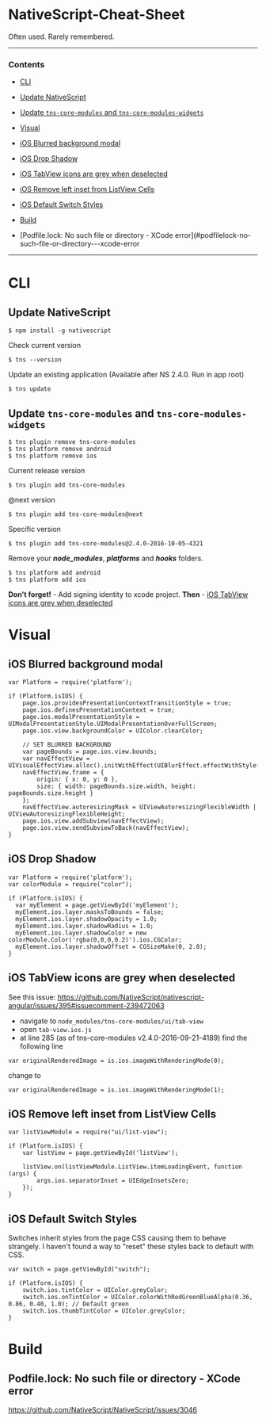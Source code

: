 # NativeScript-Cheat-Sheet
Often used. Rarely remembered.

---

### Contents

* [CLI](#cli)
 * [Update NativeScript](#update-nativescript)
 * [Update `tns-core-modules` and `tns-core-modules-widgets`](#update-tns-core-modules-and-tns-core-modules-widgets)

* [Visual](#visual)
 * [iOS Blurred background modal](#ios-blurred-background-modal)
 * [iOS Drop Shadow](#ios-drop-shadow)
 * [iOS TabView icons are grey when deselected](#ios-tabview-icons-are-grey-when-deselected)
 * [iOS Remove left inset from ListView Cells](#ios-remove-left-inset-from-listview-cells)
 * [iOS Default Switch Styles](#ios-default-switch-styles)
 
* [Build](#build)
 * [Podfile.lock: No such file or directory - XCode error](#podfilelock-no-such-file-or-directory---xcode-error

---

# CLI

Update NativeScript
---

```
$ npm install -g nativescript
```

Check current version
```
$ tns --version
```

Update an existing application (Available after NS 2.4.0. Run in app root)

```
$ tns update
```

Update `tns-core-modules` and `tns-core-modules-widgets`
---

```
$ tns plugin remove tns-core-modules
$ tns platform remove android
$ tns platform remove ios
```
Current release version
```
$ tns plugin add tns-core-modules
```
@next version
```
$ tns plugin add tns-core-modules@next
```
Specific version
```
$ tns plugin add tns-core-modules@2.4.0-2016-10-05-4321
```
Remove your _**node_modules**_, _**platforms**_ and _**hooks**_ folders.
```
$ tns platform add android
$ tns platform add ios
```

**Don't forget!** - Add signing identity to xcode project.
**Then** - [iOS TabView icons are grey when deselected](#ios-tabview-icons-are-grey-when-deselected)

# Visual

iOS Blurred background modal
---

```
var Platform = require('platform');

if (Platform.isIOS) {
    page.ios.providesPresentationContextTransitionStyle = true;
    page.ios.definesPresentationContext = true;
    page.ios.modalPresentationStyle = UIModalPresentationStyle.UIModalPresentationOverFullScreen;
    page.ios.view.backgroundColor = UIColor.clearColor;

    // SET BLURRED BACKGROUND
    var pageBounds = page.ios.view.bounds;
    var navEffectView = UIVisualEffectView.alloc().initWithEffect(UIBlurEffect.effectWithStyle(UIBlurEffectStyleLight));
    navEffectView.frame = {
        origin: { x: 0, y: 0 },
        size: { width: pageBounds.size.width, height: pageBounds.size.height }
    };
    navEffectView.autoresizingMask = UIViewAutoresizingFlexibleWidth | UIViewAutoresizingFlexibleHeight;
    page.ios.view.addSubview(navEffectView);
    page.ios.view.sendSubviewToBack(navEffectView);
}
```

iOS Drop Shadow
-----

```
var Platform = require('platform');
var colorModule = require("color");
  
if (Platform.isIOS) {
  var myElement = page.getViewById('myElement');
  myElement.ios.layer.masksToBounds = false;
  myElement.ios.layer.shadowOpacity = 1.0;
  myElement.ios.layer.shadowRadius = 1.0;
  myElement.ios.layer.shadowColor = new colorModule.Color('rgba(0,0,0,0.2)').ios.CGColor;
  myElement.ios.layer.shadowOffset = CGSizeMake(0, 2.0);
}
```

iOS TabView icons are grey when deselected
---

See this issue: https://github.com/NativeScript/nativescript-angular/issues/395#issuecomment-239472063

* navigate to `node_modules/tns-core-modules/ui/tab-view`
* open `tab-view.ios.js`
* at line 285 (as of tns-core-modules v2.4.0-2016-09-21-4189) find the following line
```
var originalRenderedImage = is.ios.imageWithRenderingMode(0);
```
change to
```
var originalRenderedImage = is.ios.imageWithRenderingMode(1);
```

iOS Remove left inset from ListView Cells
---

```
var listViewModule = require("ui/list-view");

if (Platform.isIOS) {
    var listView = page.getViewById('listView');

    listView.on(listViewModule.ListView.itemLoadingEvent, function (args) {
        args.ios.separatorInset = UIEdgeInsetsZero;
    });
}
```

iOS Default Switch Styles
---
Switches inherit styles from the page CSS causing them to behave strangely. I haven't found a way to "reset" these styles back to default with CSS.

```
var switch = page.getViewById("switch");

if (Platform.isIOS) {
    switch.ios.tintColor = UIColor.greyColor;
    switch.ios.onTintColor = UIColor.colorWithRedGreenBlueAlpha(0.36, 0.86, 0.40, 1.0); // Default green
    switch.ios.thumbTintColor = UIColor.greyColor;
}
```

# Build

Podfile.lock: No such file or directory - XCode error
---
https://github.com/NativeScript/NativeScript/issues/3046
